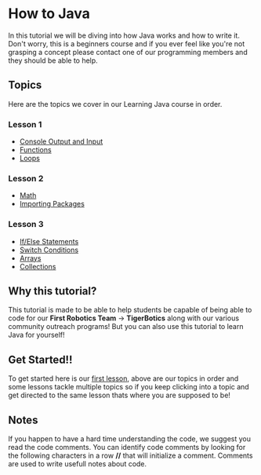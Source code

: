 # How to Java
In this tutorial we will be diving into how Java works and how to write it. Don't worry, this is a beginners course and if you ever feel like you're not grasping a concept please contact one of our programming members and they should be able to help.

## Topics
Here are the topics we cover in our Learning Java course in order. 

### Lesson 1
- [Console Output and Input](https://github.com/Imperial-High-School-TigerBotics/Learning-Java/tree/main/Lesson1)
- [Functions](https://github.com/Imperial-High-School-TigerBotics/Learning-Java/tree/main/Lesson1)
- [Loops](https://github.com/Imperial-High-School-TigerBotics/Learning-Java/tree/main/Lesson1)

### Lesson 2
- [Math](https://github.com/Imperial-High-School-Tigerbotics/Learning-Java/tree/main/Lesson2)
- [Importing Packages](https://github.com/Imperial-High-School-Tigerbotics/Learning-Java/tree/main/Lesson2)

### Lesson 3
- [If/Else Statements](https://github.com/Imperial-High-School-Tigerbotics/Learning-Java/tree/main/Lesson3)
- [Switch Conditions](https://github.com/Imperial-High-School-Tigerbotics/Learning-Java/tree/main/Lesson3)
- [Arrays](https://github.com/Imperial-High-School-Tigerbotics/Learning-Java/tree/main/Lesson3)
- [Collections](https://github.com/Imperial-High-School-Tigerbotics/Learning-Java/tree/main/Lesson3)


## Why this tutorial?
This tutorial is made to be able to help students be capable of being able to code for our **First Robotics Team** -> **TigerBotics** along with our various community outreach programs!
But you can also use this tutorial to learn Java for yourself!

## Get Started!! 
To get started here is our [first lesson](https://github.com/Imperial-High-School-TigerBotics/Learning-Java/tree/main/Lesson1), above are our topics in order and some lessons tackle multiple topics so if you keep clicking into a topic and get directed to the same lesson thats where you are supposed to be!

## Notes
If you happen to have a hard time understanding the code, we suggest you read the code comments. You can identify code comments by looking for the following characters in a row **//** that will initialize a comment. Comments are used to write usefull notes about code.
